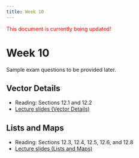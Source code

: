 ```yaml
---
title: Week 10
---
```


<span style="color:red">This document is currently being updated!</span>


# Week 10
Sample exam questions to be provided later.


## Vector Details
* Reading: Sections 12.1 and 12.2
* [Lecture slides (Vector Details)]()

<div align="center">

</div>

## Lists and Maps
* Reading: Sections 12.3, 12.4, 12.5, 12.6, and 12.8
* [Lecture slides (Lists and Maps)]()

<div align="center">

</div>



